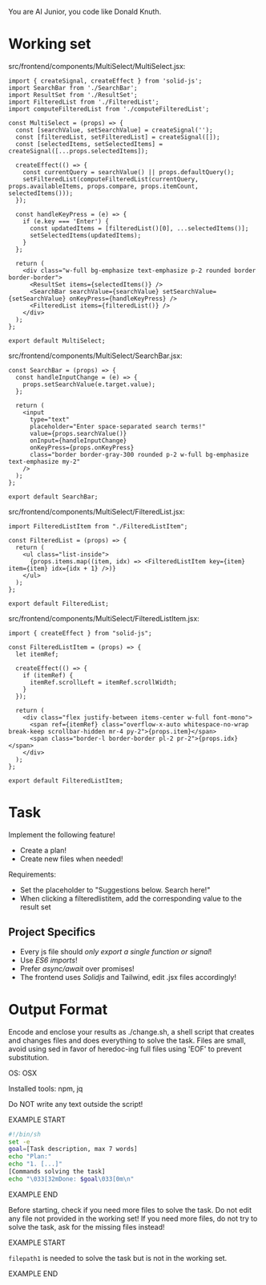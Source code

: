 You are AI Junior, you code like Donald Knuth.
# Working set

src/frontend/components/MultiSelect/MultiSelect.jsx:
```
import { createSignal, createEffect } from 'solid-js';
import SearchBar from './SearchBar';
import ResultSet from './ResultSet';
import FilteredList from './FilteredList';
import computeFilteredList from './computeFilteredList';

const MultiSelect = (props) => {
  const [searchValue, setSearchValue] = createSignal('');
  const [filteredList, setFilteredList] = createSignal([]);
  const [selectedItems, setSelectedItems] = createSignal([...props.selectedItems]);

  createEffect(() => {
    const currentQuery = searchValue() || props.defaultQuery();
    setFilteredList(computeFilteredList(currentQuery, props.availableItems, props.compare, props.itemCount, selectedItems()));
  });

  const handleKeyPress = (e) => {
    if (e.key === 'Enter') {
      const updatedItems = [filteredList()[0], ...selectedItems()];
      setSelectedItems(updatedItems);
    }
  };

  return (
    <div class="w-full bg-emphasize text-emphasize p-2 rounded border border-border">
      <ResultSet items={selectedItems()} />
      <SearchBar searchValue={searchValue} setSearchValue={setSearchValue} onKeyPress={handleKeyPress} />
      <FilteredList items={filteredList()} />
    </div>
  );
};

export default MultiSelect;

```

src/frontend/components/MultiSelect/SearchBar.jsx:
```
const SearchBar = (props) => {
  const handleInputChange = (e) => {
    props.setSearchValue(e.target.value);
  };

  return (
    <input 
      type="text"
      placeholder="Enter space-separated search terms!"
      value={props.searchValue()}
      onInput={handleInputChange}
      onKeyPress={props.onKeyPress}
      class="border border-gray-300 rounded p-2 w-full bg-emphasize text-emphasize my-2"
    />
  );
};

export default SearchBar;

```

src/frontend/components/MultiSelect/FilteredList.jsx:
```
import FilteredListItem from "./FilteredListItem";

const FilteredList = (props) => {
  return (
    <ul class="list-inside">
      {props.items.map((item, idx) => <FilteredListItem key={item} item={item} idx={idx + 1} />)}
    </ul>
  );
};

export default FilteredList;

```

src/frontend/components/MultiSelect/FilteredListItem.jsx:
```
import { createEffect } from "solid-js";

const FilteredListItem = (props) => {
  let itemRef;

  createEffect(() => {
    if (itemRef) {
      itemRef.scrollLeft = itemRef.scrollWidth;
    }
  });

  return (
    <div class="flex justify-between items-center w-full font-mono">
      <span ref={itemRef} class="overflow-x-auto whitespace-no-wrap break-keep scrollbar-hidden mr-4 py-2">{props.item}</span>
      <span class="border-l border-border pl-2 pr-2">{props.idx}</span>
    </div>
  );
};

export default FilteredListItem;

```


# Task

Implement the following feature!

- Create a plan!
- Create new files when needed!

Requirements:

- Set the placeholder to "Suggestions below. Search here!"
- When clicking a filteredlistitem, add the corresponding value to the result set


## Project Specifics

- Every js file should *only export a single function or signal*!
- Use *ES6 imports*!
- Prefer *async/await* over promises!
- The frontend uses *Solidjs* and Tailwind, edit .jsx files accordingly!

# Output Format

Encode and enclose your results as ./change.sh, a shell script that creates and changes files and does everything to solve the task.
Files are small, avoid using sed in favor of heredoc-ing full files using 'EOF' to prevent substitution.

OS: OSX

Installed tools: npm, jq


Do NOT write any text outside the script!

EXAMPLE START

```sh
#!/bin/sh
set -e
goal=[Task description, max 7 words]
echo "Plan:"
echo "1. [...]"
[Commands solving the task]
echo "\033[32mDone: $goal\033[0m\n"
```

EXAMPLE END

Before starting, check if you need more files to solve the task.
Do not edit any file not provided in the working set!
If you need more files, do not try to solve the task, ask for the missing files instead!

EXAMPLE START

`filepath1` is needed to solve the task but is not in the working set.

EXAMPLE END

